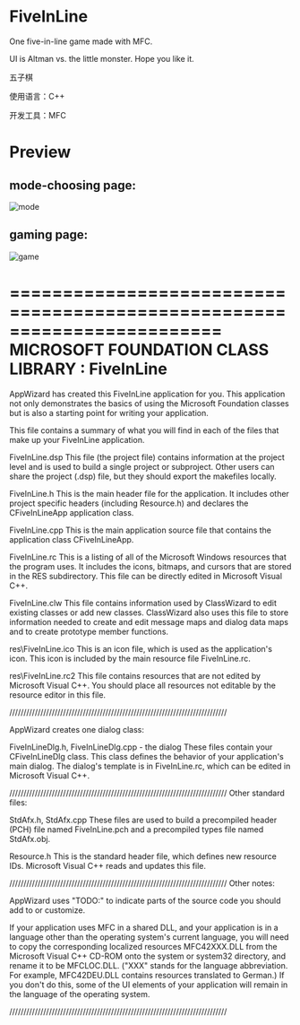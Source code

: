 # FiveInLine

One five-in-line game made with MFC.

UI is Altman vs. the little monster. Hope you like it.

五子棋

使用语言：C++

开发工具：MFC

# Preview

## mode-choosing page:
![mode](https://github.com/sheilaCat/FiveInLine/blob/master/preview/gamechoosebg.jpg?raw=true)

## gaming page:
![game](https://github.com/sheilaCat/FiveInLine/blob/master/preview/flat-02.jpg?raw=true)



========================================================================
       MICROSOFT FOUNDATION CLASS LIBRARY : FiveInLine
========================================================================


AppWizard has created this FiveInLine application for you.  This application
not only demonstrates the basics of using the Microsoft Foundation classes
but is also a starting point for writing your application.

This file contains a summary of what you will find in each of the files that
make up your FiveInLine application.

FiveInLine.dsp
    This file (the project file) contains information at the project level and
    is used to build a single project or subproject. Other users can share the
    project (.dsp) file, but they should export the makefiles locally.

FiveInLine.h
    This is the main header file for the application.  It includes other
    project specific headers (including Resource.h) and declares the
    CFiveInLineApp application class.

FiveInLine.cpp
    This is the main application source file that contains the application
    class CFiveInLineApp.

FiveInLine.rc
    This is a listing of all of the Microsoft Windows resources that the
    program uses.  It includes the icons, bitmaps, and cursors that are stored
    in the RES subdirectory.  This file can be directly edited in Microsoft
	Visual C++.

FiveInLine.clw
    This file contains information used by ClassWizard to edit existing
    classes or add new classes.  ClassWizard also uses this file to store
    information needed to create and edit message maps and dialog data
    maps and to create prototype member functions.

res\FiveInLine.ico
    This is an icon file, which is used as the application's icon.  This
    icon is included by the main resource file FiveInLine.rc.

res\FiveInLine.rc2
    This file contains resources that are not edited by Microsoft 
	Visual C++.  You should place all resources not editable by
	the resource editor in this file.




/////////////////////////////////////////////////////////////////////////////

AppWizard creates one dialog class:

FiveInLineDlg.h, FiveInLineDlg.cpp - the dialog
    These files contain your CFiveInLineDlg class.  This class defines
    the behavior of your application's main dialog.  The dialog's
    template is in FiveInLine.rc, which can be edited in Microsoft
	Visual C++.


/////////////////////////////////////////////////////////////////////////////
Other standard files:

StdAfx.h, StdAfx.cpp
    These files are used to build a precompiled header (PCH) file
    named FiveInLine.pch and a precompiled types file named StdAfx.obj.

Resource.h
    This is the standard header file, which defines new resource IDs.
    Microsoft Visual C++ reads and updates this file.

/////////////////////////////////////////////////////////////////////////////
Other notes:

AppWizard uses "TODO:" to indicate parts of the source code you
should add to or customize.

If your application uses MFC in a shared DLL, and your application is 
in a language other than the operating system's current language, you
will need to copy the corresponding localized resources MFC42XXX.DLL
from the Microsoft Visual C++ CD-ROM onto the system or system32 directory,
and rename it to be MFCLOC.DLL.  ("XXX" stands for the language abbreviation.
For example, MFC42DEU.DLL contains resources translated to German.)  If you
don't do this, some of the UI elements of your application will remain in the
language of the operating system.

/////////////////////////////////////////////////////////////////////////////
